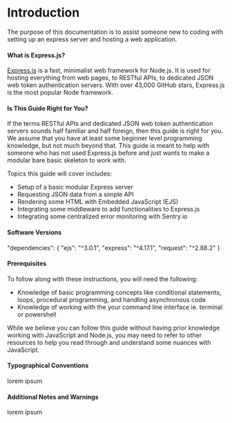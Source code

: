 # Introduction
The purpose of this documentation is to assist someone new to coding with setting up an express server and hosting a web application.

#### What is Express.js?

[Express.js] is a fast, minimalist web framework for Node.js. It is used for hosting everything from web pages, to RESTful APIs, to dedicated JSON web token authentication servers. With over 43,000 GitHub stars, Express.js is the most popular Node framework. 

#### Is This Guide Right for You?
If the terms RESTful APIs and dedicated JSON web token authentication servers sounds half familiar and half foreign, then this guide is right for you. We assume that you have at least some beginner level programming knowledge, but not much beyond that. This guide is meant to help with someone who has not used Express.js before and just wants to make a modular bare basic skeleton to work with.

Topics this guide will cover includes:
<ul>
<li>Setup of a basic modular Express server</li>
<li>Requesting JSON data from a simple API</li>
<li>Rendering some HTML with Embedded JavaScript (EJS)</li>
<li>Integrating some middleware to add functionalities to Express.js</li>
<li>Integrating some centralized error monitoring with Sentry.io</li>
</ul>

#### Software Versions
"dependencies": {
    "ejs": "^3.0.1",
    "express": "^4.17.1",
    "request": "^2.88.2"
  }

#### Prerequisites
To follow along with these instructions, you will need the following:
<ul>
<li>Knowledge of basic programming concepts like conditional statements, loops, procedural programming, and handling asynchronous code</li>
<li>Knowledge of working with the your command line interface ie. terminal or powershell</ul>


While we believe you can follow this guide without having prior knowledge working with JavaScript and Node.js, you may need to refer to other resources to help you read through and understand some nuances with JavaScript.

#### Typographical Conventions

lorem ipsum

#### Additional Notes and Warnings

lorem ipsum





[Express.js]: https://expressjs.com/